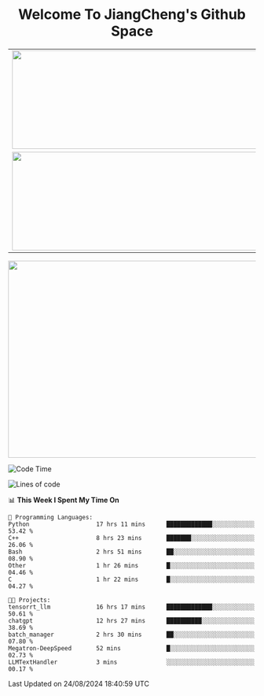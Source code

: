 <h1 align="center">Welcome To JiangCheng's Github Space</h1>

<table align="center" frame="void" rules="none" >
  <tr>
    <td>
      <div align="center"> <img height="200px" width="500px"  src="https://github-readme-stats.vercel.app/api?username=thisjiang&hide_title=true&hide_border=true&layout=compact&show_icons=trueline_height=21&text_color=000&icon_color=000&bg_color=0,ea6161,ffc64d,fffc4d,52fa5a&theme=graywhite" /> </div>
    </td>
    <td>
      <div align="center"> <img height="200px" width="500px" src="https://github-readme-stats.vercel.app/api/top-langs/?username=thisjiang&hide_title=true&hide_border=true&layout=compact&langs_count=6&text_color=000&icon_color=fff&bg_color=0,52fa5a,4dfcff,c64dff&theme=graywhite" /> </div>
    </td>
  </tr>
  <tr>
    <td>
      <div align="center"> <img height="200px" width="500px" src="https://github-readme-streak-stats.herokuapp.com/?user=thisjiang&hide_title=true&hide_border=true&layout=compact&langs_count=6" /> </div>
    </td>
    <td>
      <div align="center"> 
      <a href="https://github.com/" target="_blank"><img style="margin: 10px" src="https://profilinator.rishav.dev/skills-assets/git-scm-icon.svg" alt="Git" height="50" /></a>  
      <a href="https://www.linux.org/" target="_blank"><img style="margin: 10px" src="https://profilinator.rishav.dev/skills-assets/linux-original.svg" alt="Linux" height="50" /></a>  
      <a href="https://www.gnu.org/software/bash/" target="_blank"><img style="margin: 10px" src="https://profilinator.rishav.dev/skills-assets/gnu_bash-icon.svg" alt="Bash" height="50" /></a>  
      </div>
    </td>
  </tr>
</table>

<div align="center"> <img height="400px" width="1000px" src="https://github-readme-activity-graph.cyclic.app/graph?username=thisjiang&theme=react&hide_title=true&hide_border=true&layout=compact&langs_count=6" /> </div></td>

<!--START_SECTION:waka-->
![Code Time](http://img.shields.io/badge/Code%20Time-1%2C667%20hrs%2055%20mins-blue)

![Lines of code](https://img.shields.io/badge/From%20Hello%20World%20I%27ve%20Written-218.2%20thousand%20lines%20of%20code-blue)

📊 **This Week I Spent My Time On** 

```text
💬 Programming Languages: 
Python                   17 hrs 11 mins      █████████████░░░░░░░░░░░░   53.42 % 
C++                      8 hrs 23 mins       ███████░░░░░░░░░░░░░░░░░░   26.06 % 
Bash                     2 hrs 51 mins       ██░░░░░░░░░░░░░░░░░░░░░░░   08.90 % 
Other                    1 hr 26 mins        █░░░░░░░░░░░░░░░░░░░░░░░░   04.46 % 
C                        1 hr 22 mins        █░░░░░░░░░░░░░░░░░░░░░░░░   04.27 % 

🐱‍💻 Projects: 
tensorrt_llm             16 hrs 17 mins      █████████████░░░░░░░░░░░░   50.61 % 
chatgpt                  12 hrs 27 mins      ██████████░░░░░░░░░░░░░░░   38.69 % 
batch_manager            2 hrs 30 mins       ██░░░░░░░░░░░░░░░░░░░░░░░   07.80 % 
Megatron-DeepSpeed       52 mins             █░░░░░░░░░░░░░░░░░░░░░░░░   02.73 % 
LLMTextHandler           3 mins              ░░░░░░░░░░░░░░░░░░░░░░░░░   00.17 % 
```


 Last Updated on 24/08/2024 18:40:59 UTC
<!--END_SECTION:waka-->
